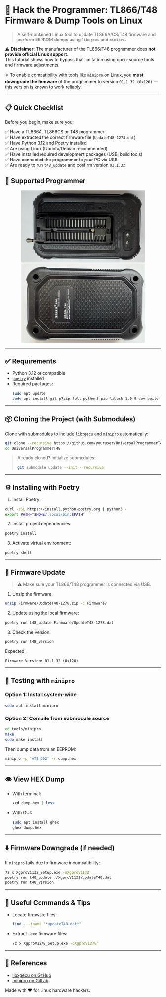 # 🔧 Hack the Programmer: TL866/T48 Firmware & Dump Tools on Linux

> A self-contained Linux tool to update TL866A/CS/T48 firmware and perform EEPROM dumps using `libxgecu` and `minipro`.

⚠️ **Disclaimer:** The manufacturer of the TL866/T48 programmer does **not provide official Linux support**.  
This tutorial shows how to bypass that limitation using open-source tools and firmware adjustments.

✳️ To enable compatibility with tools like `minipro` on Linux, you **must downgrade the firmware** of the programmer to version `01.1.32 (0x120)` — this version is known to work reliably.

---

## 📋 Quick Checklist

Before you begin, make sure you:

✅ Have a TL866A, TL866CS or T48 programmer  
✅ Have extracted the correct firmware file (`UpdateT48-1278.dat`)  
✅ Have Python 3.12 and Poetry installed  
✅ Are using Linux (Ubuntu/Debian recommended)  
✅ Have installed required development packages (USB, build tools)  
✅ Have connected the programmer to your PC via USB  
✅ Are ready to run `t48_update` and confirm version `01.1.32`

## 📸 Supported Programmer

<div align="center">
  <img src="images/tl48_top.jpeg" alt="TL866 Programmer Top View" width="400"/>
  <br/>
  <img src="images/tl48_bottom.jpeg" alt="TL866 Programmer USB Side" width="400"/>
</div>

---

## ✅ Requirements

- Python 3.12 or compatible
- [`poetry`](https://python-poetry.org/) installed
- Required packages:
  ```bash
  sudo apt update
  sudo apt install git p7zip-full python3-pip libusb-1.0-0-dev build-essential pkg-config
  ```

---

## 📦 Cloning the Project (with Submodules)

Clone with submodules to include `libxgecu` and `minipro` automatically:

```bash
git clone --recursive https://github.com/youruser/UniversalProgrammerT48.git
cd UniversalProgrammerT48
```

> Already cloned? Initialize submodules:
> ```bash
> git submodule update --init --recursive
> ```

---

## ⚙️ Installing with Poetry

1. Install Poetry:

```bash
curl -sSL https://install.python-poetry.org | python3 -
export PATH="$HOME/.local/bin:$PATH"
```

2. Install project dependencies:

```bash
poetry install
```

3. Activate virtual environment:

```bash
poetry shell
```

---

## 🔄 Firmware Update

> ⚠️ Make sure your TL866/T48 programmer is connected via USB.

1. Unzip the firmware:

```bash
unzip Firmware/UpdateT48-1278.zip -d Firmware/
```

2. Update using the local firmware:

```bash
poetry run t48_update Firmware/UpdateT48-1278.dat
```

3. Check the version:

```bash
poetry run t48_version
```

Expected:
```
Firmware Version: 01.1.32 (0x120)
```

---

## 🧪 Testing with `minipro`

### Option 1: Install system-wide

```bash
sudo apt install minipro
```

### Option 2: Compile from submodule source

```bash
cd tools/minipro
make
sudo make install
```

Then dump data from an EEPROM:

```bash
minipro -p "AT24C02" -r dump.hex
```

---

## 👁️ View HEX Dump

- With terminal:
  ```bash
  xxd dump.hex | less
  ```

- With GUI:
  ```bash
  sudo apt install ghex
  ghex dump.hex
  ```

---

## ⬇️ Firmware Downgrade (if needed)

If `minipro` fails due to firmware incompatibility:

```bash
7z x XgproV1132_Setup.exe -oXgproV1132
poetry run t48_update ./XgproV1132/updateT48.dat
poetry run t48_version
```

---

## 🧩 Useful Commands & Tips

- Locate firmware files:
  ```bash
  find . -iname "*updateT48.dat*"
  ```

- Extract `.exe` firmware files:
  ```bash
  7z x XgproV1278_Setup.exe -oXgproV1278
  ```

---

## 🔗 References

- [libxgecu on GitHub](https://github.com/JohnDMCmaster/libxgecu)
- [minipro on GitLab](https://gitlab.com/DavidGriffith/minipro)

Made with ❤️ for Linux hardware hackers.
